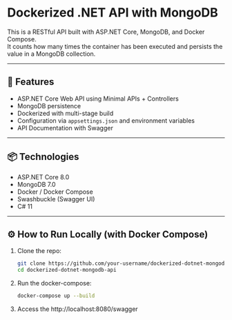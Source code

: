 ﻿# Dockerized .NET API with MongoDB

This is a RESTful API built with ASP.NET Core, MongoDB, and Docker Compose.  
It counts how many times the container has been executed and persists the value in a MongoDB collection.

---

## 🚀 Features

- ASP.NET Core Web API using Minimal APIs + Controllers
- MongoDB persistence
- Dockerized with multi-stage build
- Configuration via `appsettings.json` and environment variables
- API Documentation with Swagger

---

## 📦 Technologies

- ASP.NET Core 8.0
- MongoDB 7.0
- Docker / Docker Compose
- Swashbuckle (Swagger UI)
- C# 11

---

## ⚙️ How to Run Locally (with Docker Compose)

1. Clone the repo:
   ```bash
   git clone https://github.com/your-username/dockerized-dotnet-mongodb-api.git
   cd dockerized-dotnet-mongodb-api

2. Run the docker-compose:
   ```bash
   docker-compose up --build

3. Access the http://localhost:8080/swagger
